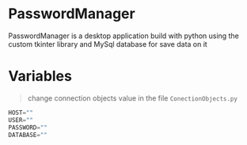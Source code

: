 # PasswordManager
PasswordManager is a desktop application build with python using the custom tkinter library and MySql database for save data on it

# Variables
> change connection objects value in the file `ConectionObjects.py`
```python
HOST=""
USER=""
PASSWORD=""
DATABASE=""
```

